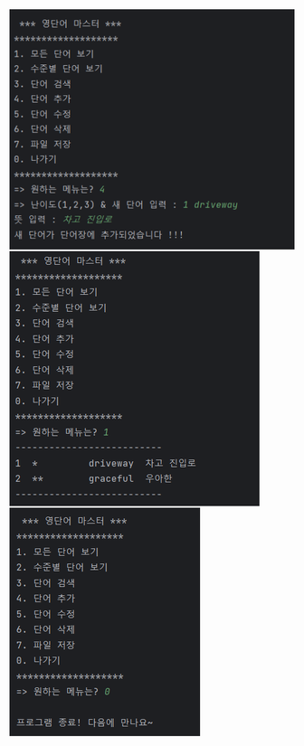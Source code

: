 <img src = https://github.com/rlatjdtn3927/realProject1/blob/master/%EC%8B%A4%ED%94%84%EC%9D%B4%EB%AF%B8%EC%A7%80/%EC%8A%A4%ED%81%AC%EB%A6%B0%EC%83%B7%202023-09-08%20133450.png>
<img src = https://github.com/rlatjdtn3927/realProject1/blob/master/%EC%8B%A4%ED%94%84%EC%9D%B4%EB%AF%B8%EC%A7%80/%EC%8A%A4%ED%81%AC%EB%A6%B0%EC%83%B7%202023-09-08%20133814.png>
<img src = https://github.com/rlatjdtn3927/realProject1/blob/master/%EC%8B%A4%ED%94%84%EC%9D%B4%EB%AF%B8%EC%A7%80/%EC%8A%A4%ED%81%AC%EB%A6%B0%EC%83%B7%202023-09-08%20133908.png>
